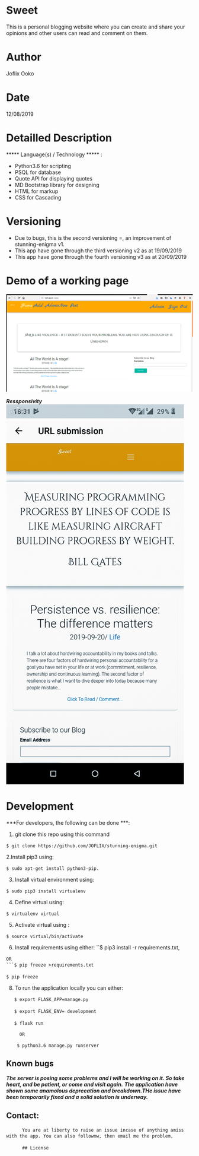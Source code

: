 # Sweet
This is  a personal blogging website where you can create and share your opinions and other users can read and comment on them.
# Author
Joflix Ooko
# Date
12/08/2019

# Detailled Description
***** Language(s) / Technology ***** :
  * Python3.6 for scripting
  * PSQL for database
  * Quote API for displaying quotes
  * MD Bootstrap library for designing
  * HTML for markup
  * CSS for Cascading
# Versioning
  * Due to bugs, this is the second versioning =, an improvement of stunning-enigma v1.
  * This app have gone through the third versioning v2 as at 19/09/2019
  * This app have gone through the fourth versioning v3 as at 20/09/2019

  # Demo of a working page

  <img src="static/automatic.png">

  ***Ressponsivity***
  <img src="static/responsive.jpg">

 # Development

 ***For developers, the following can be done ***:
 1. git clone this repo using this command
 ```
 $ git clone https://github.com/JOFLIX/stunning-enigma.git

 ```
 2.Install pip3 using:
 ```
 $ sudo apt-get install python3-pip.
 ```
 3. Install virtual environment using:

 ```
 $ sudo pip3 install virtualenv
 ```
 4. Define virtual using:
 ```
 $ virtualenv virtual
 ```
 5. Activate virtual using :
 ```
 $ source virtual/bin/activate
 ```
 6. Install requirements using either:
 ``$ pip3 install -r requirements.txt,
 ```
 OR
 ```$ pip freeze >requirements.txt

 $ pip freeze
```

8. To run the application locally you can either:

```
   $ export FLASK_APP=manage.py

   $ export FLASK_ENV= development

   $ flask run
```

         OR
```
    $ python3.6 manage.py runserver
```
   ## Known bugs
   ***The server is posing some problems and I will be working on it. So take heart, and be patient, or come and visit again.***
      ***The application have shown some anamolous deprecation and breakdown.THe issue have been temporarily fixed and a solid solution is underway.***

   ## Contact:
          You are at liberty to raise an issue incase of anything amiss with the app. You can also followmw, then email me the problem.

          ## License
